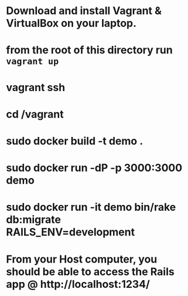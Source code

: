 # Download and install Vagrant & VirtualBox on your laptop.

# from the root of this directory run `vagrant up`

# vagrant ssh

# cd /vagrant

# sudo docker build -t demo .

# sudo docker run -dP -p 3000:3000 demo

# sudo docker run -it demo bin/rake db:migrate RAILS_ENV=development

# From your Host computer, you should be able to access the Rails app @ http://localhost:1234/